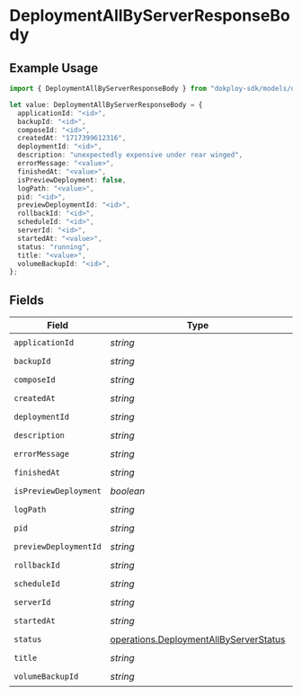 # DeploymentAllByServerResponseBody

## Example Usage

```typescript
import { DeploymentAllByServerResponseBody } from "dokploy-sdk/models/operations";

let value: DeploymentAllByServerResponseBody = {
  applicationId: "<id>",
  backupId: "<id>",
  composeId: "<id>",
  createdAt: "1717399612316",
  deploymentId: "<id>",
  description: "unexpectedly expensive under rear winged",
  errorMessage: "<value>",
  finishedAt: "<value>",
  isPreviewDeployment: false,
  logPath: "<value>",
  pid: "<id>",
  previewDeploymentId: "<id>",
  rollbackId: "<id>",
  scheduleId: "<id>",
  serverId: "<id>",
  startedAt: "<value>",
  status: "running",
  title: "<value>",
  volumeBackupId: "<id>",
};
```

## Fields

| Field                                                                                            | Type                                                                                             | Required                                                                                         | Description                                                                                      |
| ------------------------------------------------------------------------------------------------ | ------------------------------------------------------------------------------------------------ | ------------------------------------------------------------------------------------------------ | ------------------------------------------------------------------------------------------------ |
| `applicationId`                                                                                  | *string*                                                                                         | :heavy_check_mark:                                                                               | N/A                                                                                              |
| `backupId`                                                                                       | *string*                                                                                         | :heavy_check_mark:                                                                               | N/A                                                                                              |
| `composeId`                                                                                      | *string*                                                                                         | :heavy_check_mark:                                                                               | N/A                                                                                              |
| `createdAt`                                                                                      | *string*                                                                                         | :heavy_check_mark:                                                                               | N/A                                                                                              |
| `deploymentId`                                                                                   | *string*                                                                                         | :heavy_check_mark:                                                                               | N/A                                                                                              |
| `description`                                                                                    | *string*                                                                                         | :heavy_check_mark:                                                                               | N/A                                                                                              |
| `errorMessage`                                                                                   | *string*                                                                                         | :heavy_check_mark:                                                                               | N/A                                                                                              |
| `finishedAt`                                                                                     | *string*                                                                                         | :heavy_check_mark:                                                                               | N/A                                                                                              |
| `isPreviewDeployment`                                                                            | *boolean*                                                                                        | :heavy_check_mark:                                                                               | N/A                                                                                              |
| `logPath`                                                                                        | *string*                                                                                         | :heavy_check_mark:                                                                               | N/A                                                                                              |
| `pid`                                                                                            | *string*                                                                                         | :heavy_check_mark:                                                                               | N/A                                                                                              |
| `previewDeploymentId`                                                                            | *string*                                                                                         | :heavy_check_mark:                                                                               | N/A                                                                                              |
| `rollbackId`                                                                                     | *string*                                                                                         | :heavy_check_mark:                                                                               | N/A                                                                                              |
| `scheduleId`                                                                                     | *string*                                                                                         | :heavy_check_mark:                                                                               | N/A                                                                                              |
| `serverId`                                                                                       | *string*                                                                                         | :heavy_check_mark:                                                                               | N/A                                                                                              |
| `startedAt`                                                                                      | *string*                                                                                         | :heavy_check_mark:                                                                               | N/A                                                                                              |
| `status`                                                                                         | [operations.DeploymentAllByServerStatus](../../models/operations/deploymentallbyserverstatus.md) | :heavy_check_mark:                                                                               | N/A                                                                                              |
| `title`                                                                                          | *string*                                                                                         | :heavy_check_mark:                                                                               | N/A                                                                                              |
| `volumeBackupId`                                                                                 | *string*                                                                                         | :heavy_check_mark:                                                                               | N/A                                                                                              |